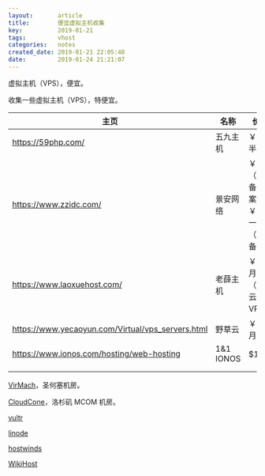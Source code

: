 ```yaml
---
layout:       article
title:        便宜虚拟主机收集
key:          2019-01-21
tags:         vhost
categories:   notes
created_date: 2019-01-21 22:05:48
date:         2019-01-24 21:21:07
---
```


虚拟主机（VPS），便宜。

收集一些虚拟主机（VPS），特便宜。

<!--more-->

| 主页                                              | 名称      | 价钱                               |
| ------------------------------------------------- | --------- | ---------------------------------- |
| https://59php.com/                                | 五九主机  | ￥33/半年                          |
| https://www.zzidc.com/                            | 景安网络  | ￥0（需备案）、￥49/一年（需备案） |
| https://www.laoxuehost.com/                       | 老薛主机  | ￥49/月（轻云VPS）                 |
| https://www.yecaoyun.com/Virtual/vps_servers.html | 野草云    | ￥38/月                            |
| https://www.ionos.com/hosting/web-hosting         | 1&1 IONOS | $1/月                              |
|                                                   |           |                                    |
|                                                   |           |                                    |

[VirMach](https://billing.virmach.com/cart.php?gid=1)，圣何塞机房。

[CloudCone](https://cloudcone.com/cloud-servers/)，洛杉矶 MCOM 机房。

[vultr](https://www.vultr.com/products/cloud-compute/)

[linode](https://www.linode.com/pricing)

[hostwinds](https://www.hostwinds.com/vps/unmanaged-linux)

[WikiHost ](https://idc.wiki)

